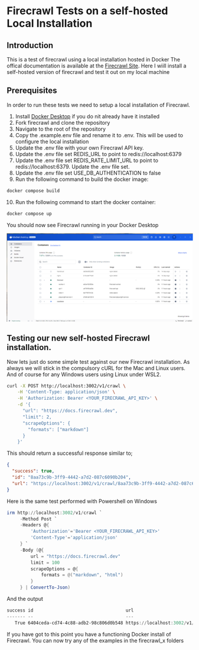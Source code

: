# Firecrawl Tests on a self-hosted Local Installation

## Introduction
This is a test of firecrawl using a local installation hosted in Docker
The offical documentation is available at the [Firecrawl Site](https://docs.firecrawl.dev/introduction). 
Here I wiill install a self-hosted version of firecrawl and test it out on my local machine

## Prerequisites
In order to run these tests we need to setup a local installation of Firecrawl.

1. Install [Docker Desktop](https://www.docker.com/products/docker-desktop/) if you do nit already have it installed
2. Fork firecrawl and clone the repository
3. Navigate to the root of the repository
4. Copy the .example.env file and rename it to .env. This will be used to configure the local installation
5. Update the .env file with your own Firecrawl API key.
6. Update the .env file set REDIS_URL to point to redis://localhost:6379
7. Update the .env file set REDIS_RATE_LIMIT_URL to point to redis://localhost:6379. Update the .env file set.
8. Update the .env file set USE_DB_AUTHENTICATION to false
9. Run the following command to build the docker image:

```bash
docker compose build
```
10. Run the following command to start the docker container:

```bash
docker compose up
```

You should now see Firecrawl running in your Docker Desktop

![Docker Desktop](image.png)

## Testing our new self-hosted Firecrawl installation. 
Now lets just do some simple test against our new Firecrawl installation.
As always we will stick in the compulsory cURL for the Mac and Linux users. 
And of course for any Windows users using Linux under WSL2.

```bash
curl -X POST http://localhost:3002/v1/crawl \
    -H 'Content-Type: application/json' \
    -H 'Authorization: Bearer <YOUR_FIRECRAWL_API_KEY>' \
    -d '{
      "url": "https://docs.firecrawl.dev",
      "limit": 2,
      "scrapeOptions": {
        "formats": ["markdown"]
      }
    }'
```

This should return a successful response similar to;

```json
{
  "success": true,
  "id": "8aa73c9b-3ff9-4442-a7d2-087c6090b204",
  "url": "https://localhost:3002/v1/crawl/8aa73c9b-3ff9-4442-a7d2-087c6090b204"
}
```

Here is the same test performed with Powershell on Windows

```powershell
irm http://localhost:3002/v1/crawl `
     -Method Post `
     -Headers @{ 
         'Authorization'='Bearer <YOUR_FIRECRAWL_API_KEY>'
         'Content-Type'='application/json'
     } `
     -Body (@{
         url = "https://docs.firecrawl.dev"
         limit = 100
         scrapeOptions = @{
             formats = @("markdown", "html")
         }
     } | ConvertTo-Json)
```

And the output

```powershell
success id                                   url
------- --                                   ---
   True 6404ceda-cd74-4c88-adb2-98c806d0b548 https://localhost:3002/v1/crawl/6404ceda-cd74-4c88-adb2-98c806d0b548
```

If you have got to this point you have a functioning Docker install of Firecrawl.
You can now try any of the examples in the firecrawl_x folders